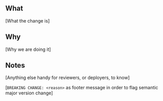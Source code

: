 ## What

[What the change is]

## Why

[Why we are doing it]

## Notes

[Anything else handy for reviewers, or deployers, to know]

[`BREAKING CHANGE: <reason>` as footer message in order to flag semantic major version change]
